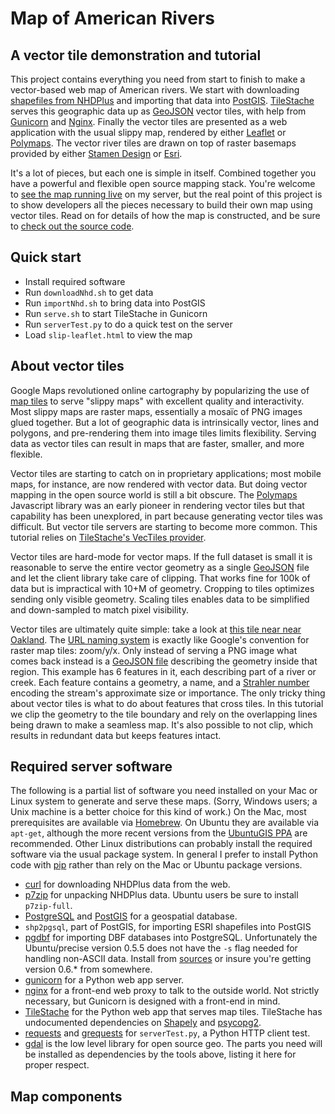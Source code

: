 <h1>Map of American Rivers</h1>
<h2>A vector tile demonstration and tutorial</h2>

This project contains everything you need from start to finish to make a vector-based web map of American rivers.
We start with downloading [shapefiles from NHDPlus](http://www.horizon-systems.com/nhdplus/) and
importing that data into [PostGIS](http://postgis.refractions.net/).
[TileStache](http://tilestache.org/) serves this geographic data up as
[GeoJSON](http://www.geojson.org/) vector tiles,
with help from [Gunicorn](http://gunicorn.org/) and [Nginx](http://nginx.org/). Finally the
vector tiles are presented as a web application with the usual slippy map, rendered by either
[Leaflet](http://leafletjs.com/) or [Polymaps](http://polymaps.org/). The vector river tiles are
drawn on top of raster basemaps provided by either [Stamen Design](http://maps.stamen.com/) or
[Esri](http://www.esri.com/data/basemaps).


It's a lot of pieces, but each one is simple in itself. Combined together
you have a powerful and flexible open source mapping stack. You're welcome to
[see the map running live]() on my server,
but the real point of this project is to show developers
all the pieces necessary to build their own map using vector tiles. Read on for details of how the map
is constructed, and be sure to [check out the source code]().

<h2>Quick start</h2>

* Install required software
* Run `downloadNhd.sh` to get data
* Run `importNhd.sh` to bring data into PostGIS
* Run `serve.sh` to start TileStache in Gunicorn
* Run `serverTest.py` to do a quick test on the server
* Load `slip-leaflet.html` to view the map

<h2>About vector tiles</h2>

Google Maps revolutioned online cartography by popularizing the use of
[map tiles](http://www.maptiler.org/google-maps-coordinates-tile-bounds-projection/) to serve
"slippy maps" with excellent quality and interactivity. Most slippy maps are raster maps, essentially
a mosaïc of PNG images glued together. But a lot of geographic data is intrinsically vector, lines
and polygons, and pre-rendering them into image tiles limits flexibility. Serving data as vector tiles
can result in maps that are faster, smaller, and more flexible.

Vector tiles are starting to catch on in proprietary applications; most mobile maps, for instance, are
now rendered with vector data. But doing vector mapping in the open source world is still a bit obscure.
The [Polymaps](http://polymaps.org/) Javascript library was an early pioneer in rendering vector tiles
but that capability has been unexplored, in part because generating vector tiles was difficult. But
vector tile servers are starting to become more common. This tutorial relies on
[TileStache's VecTiles provider](http://tilestache.org/doc/TileStache.Goodies.VecTiles.html).

Vector tiles are hard-mode for vector maps. If the full dataset is small it
is reasonable to serve the entire vector geometry as a single [GeoJSON](http://www.geojson.org/) file
and let the client library take care of clipping. That works fine for 100k of data but is impractical
with 10+M of geometry. Cropping to tiles optimizes sending only visible geometry. Scaling tiles enables
data to be simplified and down-sampled to match pixel visibility.

Vector tiles are ultimately quite simple: take a look at [this tile near near Oakland](http://127.0.0.1:8000/riverst/13/1316/3169.json). The [URL naming system](http://www.maptiler.org/google-maps-coordinates-tile-bounds-projection/) is exactly like Google's convention
for raster map tiles: zoom/y/x. Only instead of serving a PNG image what comes back instead is a
[GeoJSON file](http://www.geojson.org/) describing the geometry inside that region. This example has
6 features in it, each describing part of a river or creek. Each feature contains a geometry, a name,
and a [Strahler number](http://en.wikipedia.org/wiki/Strahler_Stream_Order) encoding the stream's
approximate size or importance. The only tricky thing about vector tiles is what to do about features that
cross tiles. In this tutorial we clip the geometry to the tile boundary and rely on the overlapping lines
being drawn to make a seamless map. It's also possible to not clip, which results in redundant data but
keeps features intact.

<h2>Required server software</h2>

The following is a partial list of software you need installed on your Mac or Linux system to generate
and serve these maps. (Sorry, Windows users; a Unix machine is a better choice for this kind of work.) On the Mac,
most prerequisites are available via [Homebrew](http://mxcl.github.io/homebrew/). On Ubuntu they are
available via `apt-get`, although the more recent versions from the [UbuntuGIS PPA](https://wiki.ubuntu.com/UbuntuGIS) are  recommended. Other Linux distributions can probably install the required software via the usual package system.
In general I prefer to install Python code with [pip](http://www.pip-installer.org/en/latest/) rather
than rely on the Mac or Ubuntu package versions.

* [curl](http://curl.haxx.se/) for downloading NHDPlus data from the web.
* [p7zip](http://p7zip.sourceforge.net/) for unpacking NHDPlus data. Ubuntu users be sure to install `p7zip-full`.
* [PostgreSQL](http://www.postgresql.org/) and [PostGIS](http://postgis.refractions.net/) for a geospatial database.
* `shp2pgsql`, part of PostGIS, for importing ESRI shapefiles into PostGIS
* [pgdbf](https://github.com/kstrauser/pgdbf) for importing DBF databases into PostgreSQL. Unfortunately the Ubuntu/precise
version 0.5.5 does not have the `-s` flag needed for handling non-ASCII data. Install from
[sources](http://sourceforge.net/projects/pgdbf/files/pgdbf/) or insure you're
getting version 0.6.* from somewhere.
* [gunicorn](http://gunicorn.org/) for a Python web app server.
* [nginx](http://nginx.org/) for a front-end web proxy to talk to the outside world. Not strictly necessary,
but Gunicorn is designed with a front-end in mind.
* [TileStache](http://tilestache.org/) for the Python web app that serves map tiles. TileStache has
undocumented dependencies on [Shapely](https://pypi.python.org/pypi/Shapely) and
[psycopg2](http://initd.org/psycopg/).
* [requests](http://docs.python-requests.org/en/latest/) and [grequests](https://github.com/kennethreitz/grequests) for `serverTest.py`, a Python HTTP client test.
* [gdal](http://www.gdal.org/) is the low level library for open source geo. The parts you need will be installed
as dependencies by the tools above, listing it here for proper respect.


<h2>Map components</h2>


